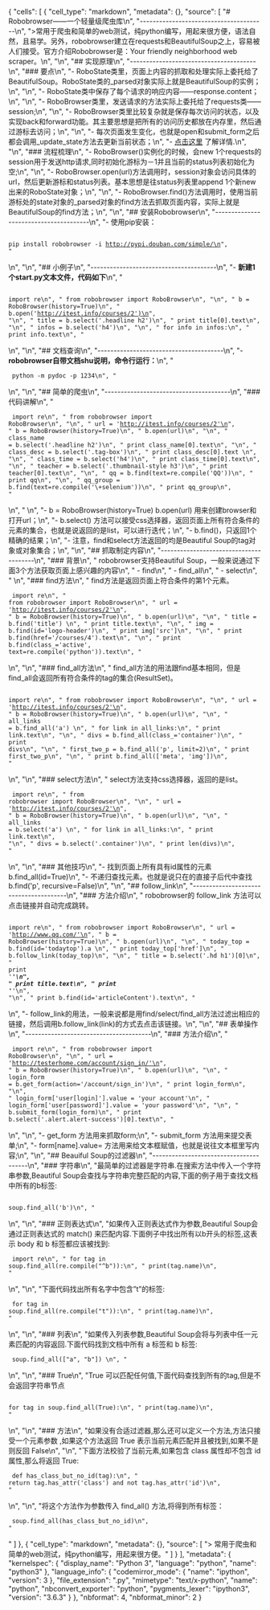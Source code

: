 {
 "cells": [
  {
   "cell_type": "markdown",
   "metadata": {},
   "source": [
    "# Robobrowser——一个轻量级爬虫库\n",
    "---------------------------------------\n",
    ">常用于爬虫和简单的web测试，纯python编写，用起来很方便，语法自然，且易学。另外，robobrowser建立在requests和BeautifulSoup之上，容易被人们接受。官方介绍Robobrowser是：Your friendly neighborhood web scraper。\n",
    "\n",
    "## 实现原理\n",
    "---------------------------------------\n",
    "### 要点\n",
    "- RoboState类里，页面上内容的抓取和处理实际上委托给了BeautifulSoup。RoboState类的_parsed对象实际上就是BeautifulSoup的实例；\n",
    "\n",
    "- RoboState类中保存了每个请求的响应内容——response.content；\n",
    "\n",
    "- RoboBrowser类里，发送请求的方法实际上委托给了requests类——session;\n",
    "\n",
    "- RoboBrowser类里比较复杂就是保存每次访问的状态，以及实现back和forward功能。其主要思想是把所有的访问历史都放在内存里，然后通过游标去访问；\n",
    "\n",
    "- 每次页面发生变化，也就是open和submit_form之后都会调用_update_state方法去更新当前状态；\n",
    "- [点击这里](https://github.com/jmcarp/robobrowser) 了解详情.\n",
    "\n",
    "### 流程梳理\n",
    "- RoboBrowser()实例化的时候，会new 1个requests的session用于发送http请求,同时初始化游标为－1并且当前的status列表初始化为空;\n",
    "\n",
    "- RoboBrowser.open(url)方法调用时，session对象会访问具体的url，然后更新游标和status列表。基本思想是往status列表里append 1个新new出来的RoboState对象；\n",
    "\n",
    "- RoboBrowser.find()方法调用时，使用当前游标处的state对象的_parsed对象的find方法去抓取页面内容，实际上就是BeautifulSoup的find方法；\n",
    "\n",
    "## 安装Robobrowser\n",
    "---------------------------------------\n",
    "- 使用pip安装：<pre><code>      pip install robobrowser -i http://pypi.douban.com/simple/\n",
    "</code></pre>\n",
    "\n",
    "## 小例子\n",
    "---------------------------------------\n",
    "- **新建1个start.py文本文件，代码如下**\n",
    "<pre><code>      import re\n",
    "        from robobrowser import RoboBrowser\n",
    "\n",
    "        b = RoboBrowser(history=True)\n",
    "        b.open('http://itest.info/courses/2')\n",
    "\n",
    "        title = b.select('.headline h2')\n",
    "        print title[0].text\n",
    "\n",
    "        infos = b.select('h4')\n",
    "\n",
    "        for info in infos:\n",
    "            print info.text\n",
    "</code></pre>\n",
    "\n",
    "## 文档查询\n",
    "---------------------------------------\n",
    "- **robobrowser自带文档shu说明，命令行运行：**\n",
    "<pre><code>        python -m pydoc -p 1234\n",
    "</code></pre>\n",
    "\n",
    "## 简单的爬虫\n",
    "---------------------------------------\n",
    "### 代码讲解\n",
    "<pre><code>        import re\n",
    "        from robobrowser import RoboBrowser\n",
    "\n",
    "        url = 'http://itest.info/courses/2'\n",
    "        b = RoboBrowser(history=True)\n",
    "        b.open(url)\n",
    "\n",
    "        class_name = b.select('.headline h2')\n",
    "        print class_name[0].text\n",
    "\n",
    "        class_desc = b.select('.tag-box')\n",
    "        print class_desc[0].text \n",
    "\n",
    "        class_time = b.select('h4')\n",
    "        print class_time[0].text\n",
    "\n",
    "        teacher = b.select('.thumbnail-style h3')\n",
    "        print teacher[0].text\n",
    "\n",
    "        qq = b.find(text=re.compile('QQ'))\n",
    "        print qq\n",
    "\n",
    "        qq_group = b.find(text=re.compile('\\+selenium'))\n",
    "        print qq_group\n",
    "</code></pre>\n",
    "  \n",
    "- b = RoboBrowser(history=True) b.open(url) 用来创建browser和打开url；\n",
    "- b.select() 方法可以接受css选择器，返回页面上所有符合条件的元素的集合，也就是说返回的是list，可以进行迭代；\n",
    "- b.find()，只返回1个精确的结果；\n",
    "- 注意，find和select方法返回的均是Beautiful Soup的tag对象或对象集合；\n",
    "\n",
    "## 抓取制定内容\n",
    "---------------------------------------\n",
    "### 背景\n",
    " robobrowser支持Beautiful Soup，一般来说通过下面3个方法获取页面上感兴趣的内容\n",
    "     - find\n",
    "     - find_all\n",
    "     - select\n",
    "     \n",
    "### find方法\n",
    "  find方法是返回页面上符合条件的第1个元素。<pre><code>        import re\n",
    "        from robobrowser import RoboBrowser\n",
    "        url = 'http://itest.info/courses/2'\n",
    "        b = RoboBrowser(history=True)\n",
    "        b.open(url)\n",
    "\n",
    "        title = b.find('title')  \n",
    "        print title.text\n",
    "\n",
    "        img = b.find(id='logo-header')\n",
    "        print img['src']\n",
    "\n",
    "        print b.find(href='/courses/4').text\n",
    "\n",
    "        print b.find(class_='active', text=re.compile('python')).text\n",
    "</code></pre>\n",
    "\n",
    "### find_all方法\n",
    " find_all方法的用法跟find基本相同，但是find_all会返回所有符合条件的tag的集合(ResultSet)。<pre><code>        import re\n",
    "        from robobrowser import RoboBrowser\n",
    "\n",
    "        url = 'http://itest.info/courses/2'\n",
    "        b = RoboBrowser(history=True)\n",
    "        b.open(url)\n",
    "\n",
    "        all_links = b.find_all('a')  \n",
    "        for link in all_links:\n",
    "        print link.text\n",
    "\n",
    "        divs = b.find_all(class_='container')\n",
    "        print divs\n",
    "\n",
    "        first_two_p = b.find_all('p', limit=2)\n",
    "        print first_two_p\n",
    "\n",
    "        print b.find_all(['meta', 'img'])\n",
    "</code></pre>\n",
    "\n",
    "### select方法\n",
    " select方法支持css选择器，返回的是list。<pre><code>        import re\n",
    "        from robobrowser import RoboBrowser\n",
    "\n",
    "        url = 'http://itest.info/courses/2'\n",
    "        b = RoboBrowser(history=True)\n",
    "        b.open(url)\n",
    "\n",
    "        all_links = b.select('a')  \n",
    "        for link in all_links:\n",
    "        print link.text\n",
    "\n",
    "        divs = b.select('.container')\n",
    "        print len(divs)\n",
    "</code></pre>\n",
    "\n",
    "### 其他技巧\n",
    "- 找到页面上所有具有id属性的元素  b.find_all(id=True)\n",
    "- 不递归查找元素。也就是说只在的直接子后代中查找  b.find('p', recursive=False)\n",
    "\n",
    "##  follow_link\n",
    "---------------------------------------\n",
    "### 方法介绍\n",
    " robobrowser的  follow_link  方法可以点击链接并自动完成跳转。<pre><code>        import re\n",
    "        from robobrowser import RoboBrowser\n",
    "        url = 'http://www.qq.com/'\n",
    "        b = RoboBrowser(history=True)\n",
    "        b.open(url)\n",
    "\n",
    "        today_top = b.find(id='todaytop').a  \n",
    "        print today_top['href']\n",
    "        b.follow_link(today_top)\n",
    "\n",
    "        title = b.select('.hd h1')[0]\n",
    "        print '*************************************'\n",
    "        print title.text\n",
    "        print '*************************************'\n",
    "\n",
    "        print b.find(id='articleContent').text\n",
    "</code></pre>\n",
    "- follow_link的用法，一般来说都是用find/select/find_all方法过滤出相应的链接，然后调用b.follow_link(link)的方式去点击该链接。\n",
    "\n",
    "## 表单操作\n",
    "---------------------------------------\n",
    "### 方法介绍\n",
    "<pre><code>        import re\n",
    "        from robobrowser import RoboBrowser\n",
    "\n",
    "        url = 'http://testerhome.com/account/sign_in/'\n",
    "        b = RoboBrowser(history=True)\n",
    "        b.open(url)\n",
    "\n",
    "        login_form = b.get_form(action='/account/sign_in')\n",
    "        print login_form\n",
    "\n",
    "        login_form['user[login]'].value = 'your account'\n",
    "        login_form['user[password]'].value = 'your password'\n",
    "\n",
    "        b.submit_form(login_form)\n",
    "        print b.select('.alert.alert-success')[0].text\n",
    "</code></pre>\n",
    "\n",
    "- get_form  方法用来抓取form;\n",
    "- submit_form  方法用来提交表单;\n",
    "- form[name].value=  方法用来给文本框赋值，也就是说往文本框里写内容;\n",
    "\n",
    "## Beauiful Soup的过滤器\n",
    "---------------------------------------\n",
    "### 字符串\n",
    "最简单的过滤器是字符串.在搜索方法中传入一个字符串参数,Beautiful Soup会查找与字符串完整匹配的内容,下面的例子用于查找文档中所有的b标签:<pre><code>        soup.find_all('b')\n",
    "</code></pre>\n",
    "\n",
    "### 正则表达式\n",
    "如果传入正则表达式作为参数,Beautiful Soup会通过正则表达式的 match() 来匹配内容.下面例子中找出所有以b开头的标签,这表示  body  和  b  标签都应该被找到:<pre><code>        import re\n",
    "        for tag in soup.find_all(re.compile(\"^b\")):\n",
    "            print(tag.name)\n",
    "</code></pre>\n",
    "\n",
    "下面代码找出所有名字中包含”t”的标签:<pre><code>        for tag in soup.find_all(re.compile(\"t\")):\n",
    "            print(tag.name)\n",
    "</code></pre>\n",
    "\n",
    "### 列表\n",
    "如果传入列表参数,Beautiful Soup会将与列表中任一元素匹配的内容返回.下面代码找到文档中所有  a  标签和  b  标签:<pre><code>        soup.find_all([\"a\", \"b\"]) \n",
    "</code></pre>\n",
    "\n",
    "### True\n",
    "True 可以匹配任何值,下面代码查找到所有的tag,但是不会返回字符串节点<pre><code>        for tag in soup.find_all(True):\n",
    "            print(tag.name)\n",
    "</code></pre>\n",
    "\n",
    "### 方法\n",
    "如果没有合适过滤器,那么还可以定义一个方法,方法只接受一个元素参数 ,如果这个方法返回 True 表示当前元素匹配并且被找到,如果不是则反回 False\n",
    "\n",
    "下面方法校验了当前元素,如果包含 class 属性却不包含 id 属性,那么将返回 True:<pre><code>        def has_class_but_no_id(tag):\n",
    "            return tag.has_attr('class') and not tag.has_attr('id')\n",
    "</code></pre>\n",
    "\n",
    "将这个方法作为参数传入 find_all() 方法,将得到所有标签：<pre><code>        soup.find_all(has_class_but_no_id)\n",
    "</code></pre>"
   ]
  },
  {
   "cell_type": "markdown",
   "metadata": {},
   "source": [
    "> 常用于爬虫和简单的web测试，纯python编写，用起来很方便。"
   ]
  }
 ],
 "metadata": {
  "kernelspec": {
   "display_name": "Python 3",
   "language": "python",
   "name": "python3"
  },
  "language_info": {
   "codemirror_mode": {
    "name": "ipython",
    "version": 3
   },
   "file_extension": ".py",
   "mimetype": "text/x-python",
   "name": "python",
   "nbconvert_exporter": "python",
   "pygments_lexer": "ipython3",
   "version": "3.6.3"
  }
 },
 "nbformat": 4,
 "nbformat_minor": 2
}
